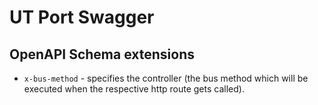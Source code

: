 # UT Port Swagger

## OpenAPI Schema extensions

* `x-bus-method` - specifies the controller (the bus method which will be executed when the respective http route gets called).